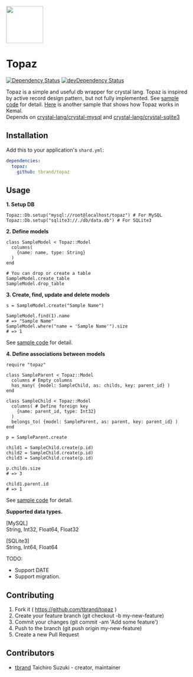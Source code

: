 <img src="https://cloud.githubusercontent.com/assets/3483230/20856901/fad1885e-b95f-11e6-848d-c46e33d8290e.png" width="100px"/>

# Topaz
[![Dependency Status](https://shards.rocks/badge/github/tbrand/topaz/status.svg)](https://shards.rocks/github/tbrand/topaz)
[![devDependency Status](https://shards.rocks/badge/github/tbrand/topaz/dev_status.svg)](https://shards.rocks/github/tbrand/topaz)

Topaz is a simple and useful db wrapper for crystal lang.
Topaz is inspired by active record design pattern, but not fully implemented.
See [sample code](https://github.com/tbrand/topaz/blob/master/samples) for detail.
[Here](https://github.com/tbrand/topaz-kemal-sample) is another sample that shows how Topaz works in Kemal.  
Depends on [crystal-lang/crystal-mysql](https://github.com/crystal-lang/crystal-mysql) and [crystal-lang/crystal-sqlite3](https://github.com/crystal-lang/crystal-sqlite3)

## Installation

Add this to your application's `shard.yml`:

```yaml
dependencies:
  topaz:
    github: tbrand/topaz
```

## Usage

**1. Setup DB**
```crystal
Topaz::Db.setup("mysql://root@localhost/topaz") # For MySQL
Topaz::Db.setup("sqlite3://./db/data.db") # For SQLite3
```

**2. Define models**
```crystal
class SampleModel < Topaz::Model
  columns(
    {name: name, type: String}
  )
end

# You can drop or create a table
SampleModel.create_table
SampleModel.drop_table
```

**3. Create, find, update and delete models**
```crystal
s = SampleModel.create("Sample Name")

SampleModel.find(1).name
# => "Sample Name"
SampleModel.where("name = 'Sample Name'").size
# => 1
```
See [sample code](https://github.com/tbrand/topaz/blob/master/samples/model.cr) for detail.

**4. Define associations between models**
```crystal
require "topaz"

class SampleParent < Topaz::Model
  columns # Empty columns
  has_many( {model: SampleChild, as: childs, key: parent_id} )
end

class SampleChild < Topaz::Model
  columns( # Define foreign key
    {name: parent_id, type: Int32}
  )
  belongs_to( {model: SampleParent, as: parent, key: parent_id} )
end

p = SampleParent.create

child1 = SampleChild.create(p.id)
child2 = SampleChild.create(p.id)
child3 = SampleChild.create(p.id)

p.childs.size
# => 3

child1.parent.id
# => 1
```
See [sample code](https://github.com/tbrand/topaz/blob/master/samples/association.cr) for detail.  

**Supported data types.**  

[MySQL]  
String, Int32, Float64, Float32

[SQLite3]  
String, Int64, Float64  

TODO:
* Support DATE
* Support migration.

## Contributing

1. Fork it ( https://github.com/tbrand/topaz )
2. Create your feature branch (git checkout -b my-new-feature)
3. Commit your changes (git commit -am 'Add some feature')
4. Push to the branch (git push origin my-new-feature)
5. Create a new Pull Request

## Contributors

- [tbrand](https://github.com/tbrand) Taichiro Suzuki - creator, maintainer

